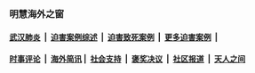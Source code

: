
### 明慧海外之窗

####  [武汉肺炎](indexes/365.md?t=06081001) &nbsp;|&nbsp;  [迫害案例综述](indexes/328.md?t=06081001) &nbsp;|&nbsp; [迫害致死案例](indexes/277.md?t=06081001)  &nbsp;|&nbsp; [更多迫害案例](indexes/81.md?t=06081001)  &nbsp;|&nbsp; 
####  [时事评论](indexes/19.md?t=06081001) &nbsp;|&nbsp; [海外简讯](indexes/245.md?t=06081001)&nbsp;|&nbsp;  [社会支持](indexes/140.md?t=06081001) &nbsp;|&nbsp; [褒奖决议](indexes/282.md?t=06081001) &nbsp;|&nbsp; [社区报道](indexes/91.md?t=06081001)  &nbsp;|&nbsp; [天人之间](indexes/78.md?t=06081001) 

